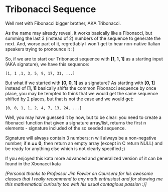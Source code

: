 # Tribonacci Sequence
Well met with Fibonacci bigger brother, AKA Tribonacci.

As the name may already reveal, it works basically like a Fibonacci, but summing the last 3 (instead of 2) numbers of the sequence to generate the next. And, worse part of it, regrettably I won't get to hear non-native Italian speakers trying to pronounce it :(

So, if we are to start our Tribonacci sequence with **[1, 1, 1]** as a starting input (AKA signature), we have this sequence:

```[1, 1 ,1, 3, 5, 9, 17, 31, ...]```

But what if we started with **[0, 0, 1]** as a signature? As starting with **[0, 1]** instead of **[1, 1]** basically shifts the common Fibonacci sequence by once place, you may be tempted to think that we would get the same sequence shifted by 2 places, but that is not the case and we would get:

```[0, 0, 1, 1, 2, 4, 7, 13, 24, ...]```

Well, you may have guessed it by now, but to be clear: you need to create a fibonacci function that given a signature array/list, returns the first n elements - signature included of the so seeded sequence.

Signature will always contain 3 numbers; n will always be a non-negative number; if **n == 0**, then return an empty array (except in C return NULL) and be ready for anything else which is not clearly specified ;)

If you enjoyed this kata more advanced and generalized version of it can be found in the Xbonacci kata

*[Personal thanks to Professor Jim Fowler on Coursera for his awesome classes that I really recommend to any math enthusiast and for showing me this mathematical curiosity too with his usual contagious passion :)]*
